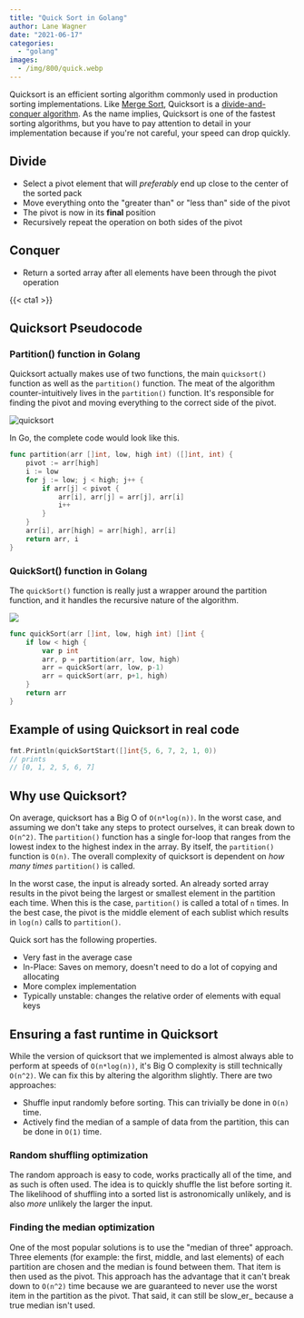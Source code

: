 ```yaml
---
title: "Quick Sort in Golang"
author: Lane Wagner
date: "2021-06-17"
categories: 
  - "golang"
images:
  - /img/800/quick.webp
---
```


Quicksort is an efficient sorting algorithm commonly used in production sorting implementations. Like [Merge Sort](/golang/merge-sort-golang/), Quicksort is a [divide-and-conquer algorithm](https://en.wikipedia.org/wiki/Divide-and-conquer_algorithm). As the name implies, Quicksort is one of the fastest sorting algorithms, but you have to pay attention to detail in your implementation because if you're not careful, your speed can drop quickly.

## Divide

- Select a pivot element that will _preferably_ end up close to the center of the sorted pack
- Move everything onto the "greater than" or "less than" side of the pivot
- The pivot is now in its **final** position
- Recursively repeat the operation on both sides of the pivot

## Conquer

- Return a sorted array after all elements have been through the pivot operation

{{< cta1 >}}

## Quicksort Pseudocode

### Partition() function in Golang

Quicksort actually makes use of two functions, the main `quicksort()` function as well as the `partition()` function. The meat of the algorithm counter-intuitively lives in the `partition()` function. It's responsible for finding the pivot and moving everything to the correct side of the pivot.

![quicksort](https://upload.wikimedia.org/wikipedia/commons/f/fe/Quicksort.gif)

In Go, the complete code would look like this.

```go
func partition(arr []int, low, high int) ([]int, int) {
	pivot := arr[high]
	i := low
	for j := low; j < high; j++ {
		if arr[j] < pivot {
			arr[i], arr[j] = arr[j], arr[i]
			i++
		}
	}
	arr[i], arr[high] = arr[high], arr[i]
	return arr, i
}
```

### QuickSort() function in Golang

The `quickSort()` function is really just a wrapper around the partition function, and it handles the recursive nature of the algorithm.

![](/img/800/quicksort_animation.gif)

```go
func quickSort(arr []int, low, high int) []int {
	if low < high {
		var p int
		arr, p = partition(arr, low, high)
		arr = quickSort(arr, low, p-1)
		arr = quickSort(arr, p+1, high)
	}
	return arr
}
```

## Example of using Quicksort in real code

```go
fmt.Println(quickSortStart([]int{5, 6, 7, 2, 1, 0))
// prints
// [0, 1, 2, 5, 6, 7]
```

## Why use Quicksort?

On average, quicksort has a Big O of `O(n*log(n))`. In the worst case, and assuming we don't take any steps to protect ourselves, it can break down to `O(n^2)`. The `partition()` function has a single for-loop that ranges from the lowest index to the highest index in the array. By itself, the `partition()` function is `O(n)`. The overall complexity of quicksort is dependent on _how many times_ `partition()` is called.

In the worst case, the input is already sorted. An already sorted array results in the pivot being the largest or smallest element in the partition each time. When this is the case, `partition()` is called a total of `n` times. In the best case, the pivot is the middle element of each sublist which results in `log(n)` calls to `partition()`.

Quick sort has the following properties.

- Very fast in the average case
- In-Place: Saves on memory, doesn't need to do a lot of copying and allocating
- More complex implementation
- Typically unstable: changes the relative order of elements with equal keys

## Ensuring a fast runtime in Quicksort

While the version of quicksort that we implemented is almost always able to perform at speeds of `O(n*log(n))`, it's Big O complexity is still technically `O(n^2)`. We can fix this by altering the algorithm slightly. There are two approaches:

- Shuffle input randomly before sorting. This can trivially be done in `O(n)` time.
- Actively find the median of a sample of data from the partition, this can be done in `O(1)` time.

### Random shuffling optimization

The random approach is easy to code, works practically all of the time, and as such is often used. The idea is to quickly shuffle the list before sorting it. The likelihood of shuffling into a sorted list is astronomically unlikely, and is also _more_ unlikely the larger the input.

### Finding the median optimization

One of the most popular solutions is to use the "median of three" approach. Three elements (for example: the first, middle, and last elements) of each partition are chosen and the median is found between them. That item is then used as the pivot. This approach has the advantage that it can't break down to `O(n^2)` time because we are guaranteed to never use the worst item in the partition as the pivot. That said, it can still be slow_er_ because a true median isn't used.
